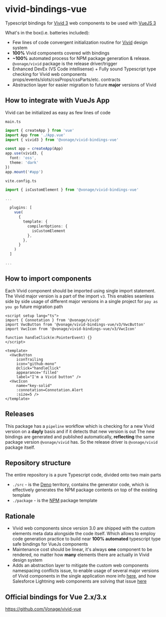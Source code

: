 # vivid-bindings-vue

Typescript bindings for [Vivid 3](http://vivid.deno.dev) web components to be used with [VueJS 3](https://vuejs.org)

What's in the box(i.e. batteries included):

* Few lines of code convergent initialization routine for [Vivid](https://github.com/Vonage/vivid-3) design system
* **100%** Vivid components covered with bindings
* **~100%** automated process for NPM package generation & release. `@vonage/vivid` package is the release driver/trigger
* Enhanced DevEx (VS Code intellisense) + Fully sound Typescript type checking for Vivid web components props/events/slots/cssProps/cssParts/etc. contracts
* Abstraction layer for easier migration to future **major** versions of Vivid


## How to integrate with VueJs App

Vivid can be initialized as easy as few lines of code

`main.ts`
```ts
import { createApp } from 'vue'
import App from './App.vue'
import { vivid3 } from '@vonage/vivid-bindings-vue'

const app = createApp(App)
app.use(vivid3, {
  font: 'oss',
  theme: 'dark'
})
app.mount('#app')
```

`vite.config.ts`
```ts
import { isCustomElement } from '@vonage/vivid-bindings-vue'

...

  plugins: [
    vue(
      {
        template: {
          compilerOptions: {
            isCustomElement
          },
        },
      }
    )
  ]

...

```


## How to import components

Each Vivid component should be imported using single import statement.
The Vivid major version is a part of the import `v3`. This enables seamless side by side usage of different major versions in a single project for `pay as you go` future migration path

```vue
<script setup lang="ts">
import { Connotation } from '@vonage/vivid'
import VwcButton from '@vonage/vivid-bindings-vue/v3/VwcButton'
import VwcIcon from '@vonage/vivid-bindings-vue/v3/VwcIcon'

function handleClick(e:PointerEvent) {}
</script>

<template>
  <VwcButton
     iconTrailing
     icon="github-mono"
     @click="handleClick"
     appearance='filled'
     label="I'm a Vivid button" />
  <VwcIcon
     name="key-solid"
     :connotation=Connotation.Alert
     :size=5 />
</template>
```

## Releases

This package has a `pipeline` workflow which is checking for a new Vivid version on a **dayly** basis and if it detects that new version is out The new bindings are generated and published automatically, **reflecting** the same package version `@vonage/vivid` has. So the release driver is `@vonage/vivid` package itself.

## Repository structure

The entire repository is a pure Typescript code, divided onto two main parts
- `./src` - is the [Deno](https://deno.land) territory, contains the generator code, which is effectively generates the NPM package contents on top of the existing template
- `./package` - is the [NPM](https://www.npmjs.com/package/@vonage/vivid-bindings-vue) package template

## Rationale

* Vivid web components since version 3.0 are shipped with the custom elements meta data alongside the code itself.
  Which allows to employ code generation practice to build near **100% automated** typescript type safe bindings for VueJs components
* Maintenance cost should be linear, it's always **one** component to be rendered, no matter how **many** elements there are actually in Vivid design system
* Adds an abstraction layer to mitigate the custom web components namespacing conflicts issue, to enable usage of several major versions of Vivid components in the single application more info [here](https://vivid.deno.dev/#advanced-usage), and how Salesforce Lightning web components are solving that issue [here](https://developer.salesforce.com/docs/component-library/documentation/en/lwc/lwc.create_components_namespace)


## Official bindings for Vue 2.x/3.x
https://github.com/Vonage/vivid-vue

